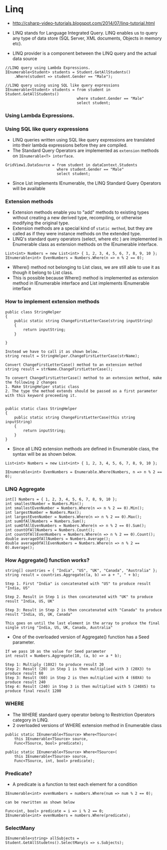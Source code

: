 # Linq
- http://csharp-video-tutorials.blogspot.com/2014/07/linq-tutorial.html

- LINQ stands for Language Integrated Query. LINQ enables us to query any type of data store (SQL Server, XML documents, Objects in memory etc).
- LINQ provider is a component between the LINQ query and the actual data source
```
//LINQ query using Lambda Expressions.
IEnumerable<Student> students = Student.GetAllStudents()
    .Where(student => student.Gender == "Male");

//LINQ query using using SQL like query expressions
IEnumerable<Student> students = from student in Student.GetAllStudents()
                                where student.Gender == "Male"
                                select student;
```
### Using Lambda Expressions.

### Using SQL like query expressions
- LINQ queries written using SQL like query expressions are translated into their lambda expressions before they are compiled. 
- The Standard Query Operators are implemented as ```extension``` methods on ```IEnumerable<T> interface```.
```
GridView1.DataSource = from student in dataContext.Students
                       where student.Gender == "Male"
                       select student;
```
- Since List<T> implements IEnumerable<T>, the LINQ Standard Query Operators will be available

### Extension methods 
- Extension methods enable you to "add" methods to existing types without creating a new derived type, recompiling, or otherwise modifying the original type.
- Extension methods are a special kind of ```static method```, but they are called as if they were instance methods on the extended type.
- LINQ's standard query operators (select, where etc ) are implemented in Enumerable class as extension methods on the IEnumerable<T> interface.
```
List<int> Numbers = new List<int> { 1, 2, 3, 4, 5, 6, 7, 8, 9, 10 };
IEnumerable<int> EvenNumbers = Numbers.Where(n => n % 2 == 0);
```
- Where() method not belonging to List<T> class, we are still able to use it as though it belong to List<T> class. 
- This is possible because Where() method is implemented as extension method in IEnumerable<T> interface and List<T> implements IEnumerable<T> interface

### How to implement extension methods
```
public class StringHelper
{
    public static string ChangeFirstLetterCase(string inputString)
    {
        return inputString;
    }

}

Instead we have to call it as shown below.
string result = StringHelper.ChangeFirstLetterCase(strName);

Convert ChangeFirstLetterCase() method to an extension method
string result = strName.ChangeFirstLetterCase();

To convert ChangeFirstLetterCase() method to an extension method, make the following 2 changes
1. Make StringHelper static class
2. The type the method extends should be passed as a first parameter with this keyword preceeding it.


public static class StringHelper
{
    public static string ChangeFirstLetterCase(this string inputString)
    {
        return inputString;
    }
}

```
- Since all LINQ extension methods are defined in Enumerable class, the syntax will be as shown below.
```
List<int> Numbers = new List<int> { 1, 2, 3, 4, 5, 6, 7, 8, 9, 10 };

IEnumerable<int> EvenNumbers = Enumerable.Where(Numbers, n => n % 2 == 0); 
```

 
### LINQ Aggregate
```
int[] Numbers = { 1, 2, 3, 4, 5, 6, 7, 8, 9, 10 };
int smallestNumber = Numbers.Min();
int smallestEvenNumber = Numbers.Where(n => n % 2 == 0).Min();
int largestNumber = Numbers.Max();
int largestEvenNumber = Numbers.Where(n => n % 2 == 0).Max();
int sumOfAllNumbers = Numbers.Sum();
int sumOfAllEvenNumbers = Numbers.Where(n => n % 2 == 0).Sum();
int countOfAllNumbers = Numbers.Count();
int countOfAllEvenNumbers = Numbers.Where(n => n % 2 == 0).Count();
double averageOfAllNumbers = Numbers.Average();
double averageOfAllEvenNumbers = Numbers.Where(n => n % 2 == 0).Average();

```
### How Aggregate() function works?
```
string[] countries = { "India", "US", "UK", "Canada", "Australia" };
string result = countries.Aggregate((a, b) => a + ", " + b);

Step 1. First "India" is concatenated with "US" to produce result "India, US"

Step 2. Result in Step 1 is then concatenated with "UK" to produce result "India, US, UK"

Step 3: Result in Step 2 is then concatenated with "Canada" to produce result "India, US, UK, Canada"

This goes on until the last element in the array to produce the final single string "India, US, UK, Canada, Australia"
```
- One of the overloaded version of Aggregate() function has a Seed parameter. 
```
If we pass 10 as the value for Seed parameter
int result = Numbers.Aggregate(10, (a, b) => a * b);

Step 1: Multiply (10X2) to produce result 20
Step 2: Result (20) in Step 1 is then multiplied with 3 (20X3) to produce result 60
Step 3: Result (60) in Step 2 is then multiplied with 4 (60X4) to produce result 240
Step 4: Result (240) in Step 3 is then multiplied with 5 (240X5) to produce final result 1200
```
### WHERE

- The WHERE standard query operator belong to Restriction Operators category in LINQ.
- 2 overloaded versions of WHERE extension method in Enumerable class

```
public static IEnumerable<TSource> Where<TSource>(
    this IEnumerable<TSource> source,
    Func<TSource, bool> predicate);

public static IEnumerable<TSource> Where<TSource>(
    this IEnumerable<TSource> source,
    Func<TSource, int, bool> predicate);

```

### Predicate?

- A predicate is a function to test each element for a condition
```
IEnumerable<int> evenNumbers = numbers.Where(num => num % 2 == 0);

can be rewritten as shown below

Func<int, bool> predicate = i => i % 2 == 0;
IEnumerable<int> evenNumbers = numbers.Where(predicate);
```
 
### SelectMany
```
IEnumerable<string> allSubjects = Student.GetAllStudetns().SelectMany(s => s.Subjects);
```
